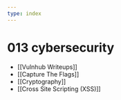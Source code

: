 ```yaml
---
type: index
---
```


# 013 cybersecurity
- [[Vulnhub Writeups]]
- [[Capture The Flags]]
- [[Cryptography]]
- [[Cross Site Scripting (XSS)]]